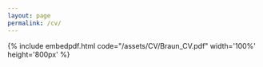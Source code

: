 ```yaml
---
layout: page
permalink: /cv/
---
```


<!-- [Download the PDF here](/assets/CV/Braun_CV.pdf) -->


{% include embedpdf.html code="/assets/CV/Braun_CV.pdf"  width='100%'  height='800px'  %}
